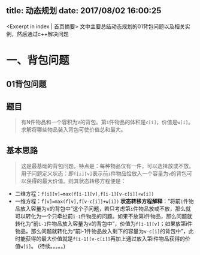 ﻿title: 动态规划
date: 2017/08/02 16:00:25
---

<Excerpt in index | 首页摘要> 
文中主要总结动态规划的01背包问题以及相关实例，然后通过c++解决问题
<!-- more -->
# 一、背包问题
## 01背包问题
## 题目
>有N件物品和一个容积为`V`的背包。第`i`件物品的体积是`c[i]`，价值是`w[i]`。求解将哪些物品装入背包可使价值总和最大。
## 基本思路
>这是最基础的背包问题，特点是：每种物品仅有一件，可以选择放或不放。
用子问题定义状态：即`f[i][v]`表示前`i`件物品恰放入一个容量为`v`的背包可以获得的最大价值。则其状态转移方程便是：

- 二维方程：`f[i][v]=max(f[i-1][v],f[i-1][v-c[i]]+w[i])`
- 一维方程：`f[v]=max(f[v],f[v-c[i]]+w[i])`
**状态转移方程解释**：“将前`i`件物品放入容量为v的背包中”这个子问题，若只考虑第`i`件物品放或不放，那么就可以转化为一个只牵扯前`i-1`件物品的问题。如果不放第i件物品，那么问题就转化为“前`i-1`件物品放入容量为v的背包中”，价值为`f[i-1][v]`；如果放第i件物品，那么问题就转化为“前i-1件物品放入剩下的容量为`v-c[i]`的背包中”，此时能获得的最大价值就是`f[i-1][v-c[i]]`再加上通过放入第i件物品获得的价值`w[i]`。
(待续。。。。。)